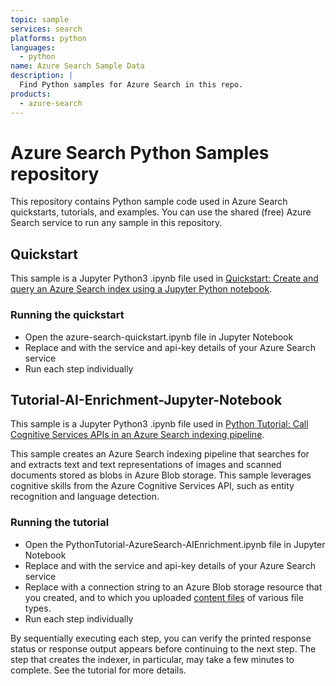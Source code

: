 ```yaml
---
topic: sample
services: search
platforms: python
languages:
  - python
name: Azure Search Sample Data
description: |
  Find Python samples for Azure Search in this repo.
products:
  - azure-search
---
```

# Azure Search Python Samples repository

This repository contains Python sample code used in Azure Search quickstarts, tutorials, and examples. You can use the shared (free) Azure Search service to run any sample in this repository.

## Quickstart

This sample is a Jupyter Python3 .ipynb file used in [Quickstart: Create and query an Azure Search index using a Jupyter Python notebook](https://docs.microsoft.com/azure/search/search-get-started-python). 

### Running the quickstart
+ Open the azure-search-quickstart.ipynb file in Jupyter Notebook
+ Replace <YOUR-SERVICE-NAME> and <YOUR-ADMIN-API-KEY> with the service and api-key details of your Azure Search service
+ Run each step individually

## Tutorial-AI-Enrichment-Jupyter-Notebook

This sample is a Jupyter Python3 .ipynb file used in [Python Tutorial: Call Cognitive Services APIs in an Azure Search indexing pipeline](https://docs.microsoft.com/azure/search/cognitive-search-tutorial-blob-python). 

This sample creates an Azure Search indexing pipeline that searches for and extracts text and text representations of images and scanned documents stored as blobs in Azure Blob storage. This sample leverages cognitive skills from the Azure Cognitive Services API, such as entity recognition and language detection.

### Running the tutorial
+ Open the PythonTutorial-AzureSearch-AIEnrichment.ipynb file in Jupyter Notebook
+ Replace <YOUR-SERVICE-NAME> and <YOUR-ADMIN-API-KEY> with the service and api-key details of your Azure Search service
+ Replace <YOUR-BLOB-RESOURCE-CONNECTION-STRING> with a connection string to an Azure Blob storage resource that you created, and to which you uploaded [content files](https://github.com/Azure-Samples/azure-search-sample-data/tree/master/mixedContent) of various file types.
+ Run each step individually

By sequentially executing each step, you can verify the printed response status or response output appears before continuing to the next step. The step that creates the indexer, in particular, may take a few minutes to complete. See the tutorial for more details.



